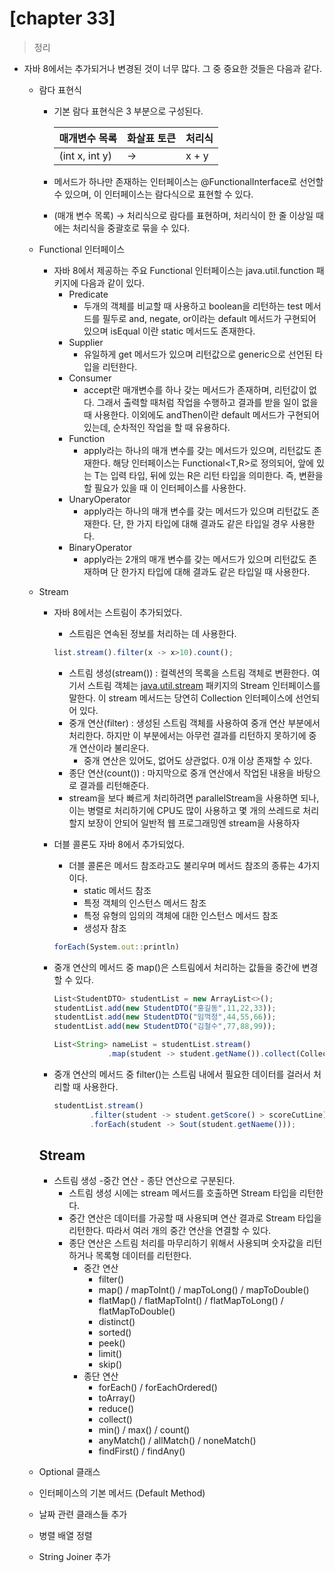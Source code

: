 # [chapter 33]

> 정리
> 

- 자바 8에서는 추가되거나 변경된 것이 너무 많다. 그 중 중요한 것들은 다음과 같다.
    - 람다 표현식
        - 기본 람다 표현식은 3 부분으로 구성된다.
            
            
            | 매개변수 목록 | 화살표 토큰 | 처리식 |
            | --- | --- | --- |
            | (int x, int y) | → | x + y |
        - 메서드가 하나만 존재하는 인터페이스는 @FunctionalInterface로 선언할 수 있으며, 이 인터페이스는 람다식으로 표현할 수 있다.
        - (매개 변수 목록) → 처리식으로 람다를 표현하며, 처리식이 한 줄 이상일 때에는 처리식을 중괄호로 묶을 수 있다.
    - Functional 인터페이스
        - 자바 8에서 제공하는 주요 Functional 인터페이스는 java.util.function 패키지에 다음과 같이 있다.
            - Predicate
                - 두개의 객체를 비교할 때 사용하고 boolean을 리턴하는 test 메서드를 필두로 and, negate, or이라는 default 메서드가 구현되어 있으며 isEqual 이란 static 메서드도 존재한다.
            - Supplier
                - 유일하게 get 메서드가 있으며 리턴값으로 generic으로 선언된 타입을 리턴한다.
            - Consumer
                - accept란 매개변수를 하나 갖는 메서드가 존재하며, 리턴값이 없다. 그래서 출력할 때처럼 작업을 수행하고 결과를 받을 일이 없을 때 사용한다. 이외에도 andThen이란 default 메서드가 구현되어 있는데, 순차적인 작업을 할 때 유용하다.
            - Function
                - apply라는 하나의 매개 변수를 갖는 메서드가 있으며, 리턴값도 존재한다. 해당 인터페이스는 Functional<T,R>로 정의되어, 앞에 있는 T는 입력 타입, 뒤에 있는 R은 리턴 타입을 의미한다. 즉, 변환을 할 필요가 있을 때 이 인터페이스를 사용한다.
            - UnaryOperator
                - apply라는 하나의 매개 변수를 갖는 메서드가 있으며 리턴값도 존재한다. 단, 한 가지 타입에 대해 결과도 같은 타입일 경우 사용한다.
            - BinaryOperator
                - apply라는 2개의 매개 변수를 갖는 메서드가 있으며 리턴값도 존재하며 단 한가지 타입에 대해 결과도 같은 타입일 때 사용한다.
    - Stream
        - 자바 8에서는 스트림이 추가되었다.
            - 스트림은 연속된 정보를 처리하는 데 사용한다.
            
            ```jsx
            list.stream().filter(x -> x>10).count();
            ```
            
            - 스트림 생성(stream()) : 컬렉션의 목록을 스트림 객체로 변환한다. 여기서 스트림 객체는 [java.util.stream](http://java.util.stream) 패키지의 Stream 인터페이스를 말한다. 이 stream 메서드는 당연히 Collection 인터페이스에 선언되어 있다.
            - 중개 연산(filter) : 생성된 스트림 객체를 사용하여 중개 연산 부분에서 처리한다. 하지만 이 부분에서는 아무런 결과를 리턴하지 못하기에 중개 연산이라 불리운다.
                - 중개 연산은 있어도, 없어도 상관없다. 0개 이상 존재할 수 있다.
            - 종단 연산(count()) : 마지막으로 중개 연산에서 작업된 내용을 바탕으로 결과를 리턴해준다.
            - stream을 보다 빠르게 처리하려면 parallelStream을 사용하면 되나, 이는 병렬로 처리하기에 CPU도 많이 사용하고 몇 개의 쓰레드로 처리할지 보장이 안되어 일반적 웹 프로그래밍엔 stream을 사용하자
        - 더블 콜론도 자바 8에서 추가되었다.
            - 더블 콜론은 메서드 참조라고도 불리우며 메서드 참조의 종류는 4가지 이다.
                - static 메서드 참조
                - 특정 객체의 인스턴스 메서드 참조
                - 특정 유형의 임의의 객체에 대한 인스턴스 메서드 참조
                - 생성자 참조
            
            ```jsx
            forEach(System.out::println)
            ```
            
        - 중개 연산의 메서드 중 map()은 스트림에서 처리하는 값들을 중간에 변경할 수 있다.
            
            ```jsx
            List<StudentDTO> studentList = new ArrayList<>();
            studentList.add(new StudentDTO("홍길동",11,22,33));
            studentList.add(new StudentDTO("임꺽정",44,55,66));
            studentList.add(new StudentDTO("김철수",77,88,99));
            
            List<String> nameList = studentList.stream()
            			.map(student -> student.getName()).collect(Collectors.toList());
            ```
            
        - 중개 연산의 메서드 중 filter()는 스트림 내에서 필요한 데이터를 걸러서 처리할 때 사용한다.
            
            ```jsx
            studentList.stream()
            		.filter(student -> student.getScore() > scoreCutLine)
            		.forEach(student -> Sout(student.getNaeme()));
            ```
            
        
        ## Stream
        
        - 스트림 생성 -중간 연산 - 종단 연산으로 구분된다.
            - 스트림 생성 시에는 stream 메서드를 호출하면 Stream 타입을 리턴한다.
            - 중간 연산은 데이터를 가공할 때 사용되며 연산 결과로 Stream 타입을 리턴한다. 따라서 여러 개의 중간 연산을 연결할 수 있다.
            - 종단 연산은 스트림 처리를 마무리하기 위해서 사용되며 숫자값을 리턴하거나 목록형 데이터를 리턴한다.
                - 중간 연산
                    - filter()
                    - map() / mapToInt() / mapToLong() / mapToDouble()
                    - flatMap() / flatMapToInt() / flatMapToLong() / flatMapToDouble()
                    - distinct()
                    - sorted()
                    - peek()
                    - limit()
                    - skip()
                - 종단 연산
                    - forEach() / forEachOrdered()
                    - toArray()
                    - reduce()
                    - collect()
                    - min() / max() / count()
                    - anyMatch() / allMatch() / noneMatch()
                    - findFirst() / findAny()
    - Optional 클래스
    - 인터페이스의 기본 메서드 (Default Method)
    - 날짜 관련 클래스들 추가
    - 병렬 배열 정렬
    - String Joiner 추가
